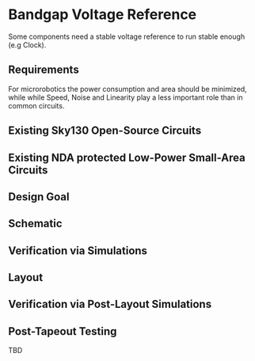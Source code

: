 # Bandgap Voltage Reference
Some components need a stable voltage reference to run stable enough (e.g Clock).
## Requirements
For microrobotics the power consumption and area should be minimized, while while Speed, Noise and Linearity play a less important role than in common circuits.
## Existing Sky130 Open-Source Circuits

## Existing NDA protected Low-Power Small-Area Circuits

## Design Goal

## Schematic

## Verification via Simulations

## Layout

## Verification via Post-Layout Simulations

## Post-Tapeout Testing
TBD

